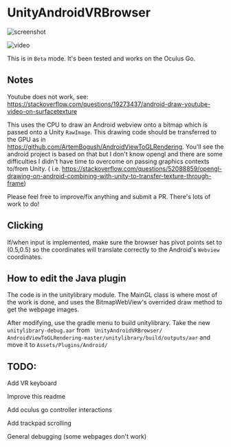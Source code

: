 # UnityAndroidVRBrowser


![screenshot](https://raw.githubusercontent.com/IanPhilips/UnityAndroidVRBrowser/master/com.ianphilips.UnityAndroidVRBrowser-20181202-085045.jpg)


![video](https://raw.githubusercontent.com/IanPhilips/UnityAndroidVRBrowser/master/output.gif)

This is in `Beta` mode. It's been tested and works on the Oculus Go.

## Notes
Youtube does not work, see: https://stackoverflow.com/questions/19273437/android-draw-youtube-video-on-surfacetexture

This uses the CPU to draw an Android webview onto a bitmap which is passed onto a Unity `RawImage`. This drawing code should be transferred to the GPU as in https://github.com/ArtemBogush/AndroidViewToGLRendering. You'll see the android project is based on that but I don't know opengl and there are some difficulties I didn't have time to overcome on passing graphics contexts to/from Unity. ( i.e. https://stackoverflow.com/questions/52088859/opengl-drawing-on-android-combining-with-unity-to-transfer-texture-through-frame)


Please feel free to improve/fix anything and submit a PR. There's lots of work to do!


## Clicking
If/when input is implemented, make sure the browser has pivot points set to (0.5,0.5) so the coordinates will translate correctly to the Android's `Webview` coordinates.


## How to edit the Java plugin
The code is in the unitylibrary module. The MainGL class is where most of the work is done, and uses the BitmapWebView's overrided draw method to get the webpage images. 

After modifying, use the gradle menu to build unitylibrary. Take the new `unitylibrary-debug.aar` from ` ⁨UnityAndroidVRBrowser⁩/⁨AndroidViewToGLRendering-master⁩/⁨unitylibrary⁩/⁨build/⁨outputs/⁨aar⁩` and move it to `Assets/Plugins/Android/`


## TODO:
Add VR keyboard

Improve this readme

Add oculus go controller interactions

Add trackpad scrolling

General debugging (some webpages don't work)



